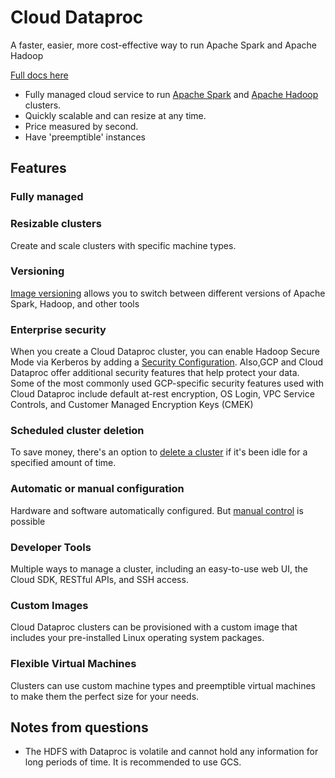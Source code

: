 # Cloud Dataproc

A faster, easier, more cost-effective way to run Apache Spark and Apache Hadoop

[Full docs here](https://cloud.google.com/dataproc/)

* Fully managed cloud service to run [Apache Spark](http://spark.apache.org/) and [Apache Hadoop](http://hadoop.apache.org/) clusters.
* Quickly scalable and can resize at any time.
* Price measured by second.
* Have 'preemptible' instances

## Features

### Fully managed

### Resizable clusters
Create and scale clusters with specific machine types.

### Versioning
[Image versioning](https://cloud.google.com/dataproc/docs/concepts/versioning/overview) allows you to switch between different versions of Apache Spark, Hadoop, and other tools

### Enterprise security
When you create a Cloud Dataproc cluster, you can enable Hadoop Secure Mode via Kerberos by adding a [Security Configuration](https://cloud.google.com/dataproc/docs/concepts/configuring-clusters/security). Also,GCP and Cloud Dataproc offer additional security features that help protect your data. Some of the most commonly used GCP-specific security features used with Cloud Dataproc include default at-rest encryption, OS Login, VPC Service Controls, and Customer Managed Encryption Keys (CMEK)

### Scheduled cluster deletion
To save money, there's an option to [delete a cluster](https://cloud.google.com/dataproc/docs/concepts/configuring-clusters/scheduled-deletion) if it's been idle for a specified amount of time.


### Automatic or manual configuration
Hardware and software automatically configured. But [manual control](https://cloud.google.com/dataproc/docs/concepts/cluster-properties) is possible

### Developer Tools
Multiple ways to manage a cluster, including an easy-to-use web UI, the Cloud SDK, RESTful APIs, and SSH access.

### Custom Images
Cloud Dataproc clusters can be provisioned with a custom image that includes your pre-installed Linux operating system packages.

### Flexible Virtual Machines
Clusters can use custom machine types and preemptible virtual machines to make them the perfect size for your needs.


## Notes from questions 
* The HDFS with Dataproc is volatile and cannot hold any information for long periods of time. It is recommended to use GCS.

